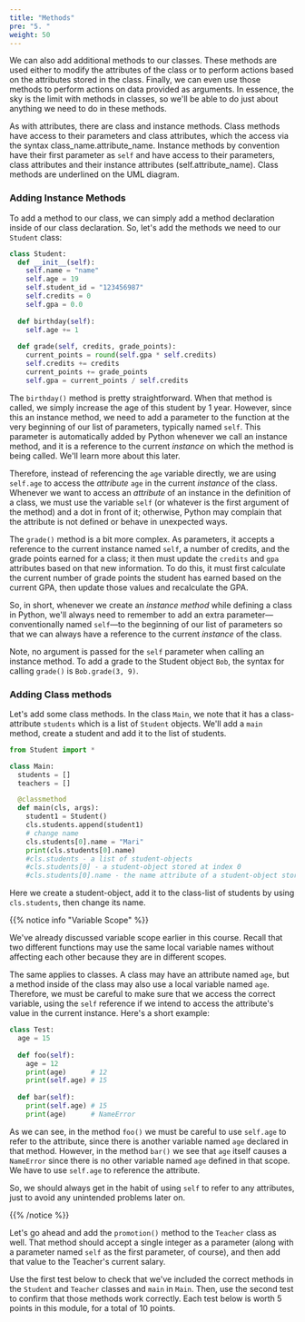 ```yaml
---
title: "Methods"
pre: "5. "
weight: 50
---
```


<!-- {{< youtube Cd5sEy9Svsc  >}} -->

<!--[Video Materials]({{% relref "./video" %}}) -->

<!-- TODO Update Video -->

We can also add additional methods to our classes. These methods are used either to modify the attributes of the class or to perform actions based on the attributes stored in the class. Finally, we can even use those methods to perform actions on data provided as arguments. In essence, the sky is the limit with methods in classes, so we'll be able to do just about anything we need to do in these methods.

As with attributes, there are class and instance methods. Class methods have access to their parameters and class attributes, which the access via the syntax class_name.attribute_name.   Instance methods by convention have their first parameter as `self` and have access to their parameters, class attributes and their instance attributes (self.attribute_name).  Class methods are underlined on the UML diagram.

### Adding Instance Methods

To add a method to our class, we can simply add a method declaration inside of our class declaration. So, let's add the methods we need to our `Student` class:

```python
class Student:
  def __init__(self):
    self.name = "name"
    self.age = 19
    self.student_id = "123456987"
    self.credits = 0
    self.gpa = 0.0
    
  def birthday(self):
    self.age += 1
   
  def grade(self, credits, grade_points):
    current_points = round(self.gpa * self.credits)
    self.credits += credits
    current_points += grade_points
    self.gpa = current_points / self.credits

```

The `birthday()` method is pretty straightforward. When that method is called, we simply increase the age of this student by 1 year. However, since this an instance method, we need to add a parameter to the function at the very beginning of our list of parameters, typically named `self`. This parameter is automatically added by Python whenever we call an instance method, and it is a reference to the current _instance_ on which the method is being called. We'll learn more about this later. 

Therefore, instead of referencing the `age` variable directly, we are using `self.age` to access the _attribute_ `age` in the current _instance_ of the class. Whenever we want to access an _attribute_ of an instance in the definition of a class, we must use the variable `self` (or whatever is the first argument of the method) and a dot in front of it; otherwise, Python may complain that the attribute is not defined or behave in unexpected ways.

The `grade()` method is a bit more complex. As parameters, it accepts a reference to the current instance named `self`, a number of credits, and the grade points earned for a class; it then must update the `credits` and `gpa` attributes based on that new information. To do this, it must first calculate the current number of grade points the student has earned based on the current GPA, then update those values and recalculate the GPA. 

So, in short, whenever we create an _instance method_ while defining a class in Python, we'll always need to remember to add an extra parameter—conventionally named `self`—to the beginning of our list of parameters so that we can always have a reference to the current _instance_ of the class.

Note, no argument is passed for the `self` parameter when calling an instance method.  To add a grade to the Student object `Bob`, the syntax for calling `grade()` is `Bob.grade(3, 9)`.

### Adding Class methods

Let's add some class methods. In the class `Main`,  we note that it has a class-attribute `students` which is a list of `Student` objects.  We'll add a `main` method, create a student and add it to the list of students.

```python
from Student import *

class Main:
  students = []
  teachers = []

  @classmethod
  def main(cls, args):
    student1 = Student()
    cls.students.append(student1)
    # change name
    cls.students[0].name = "Mari"
    print(cls.students[0].name)
    #cls.students - a list of student-objects
    #cls.students[0] - a student-object stored at index 0
    #cls.students[0].name - the name attribute of a student-object stored at index 0
```

Here we create a student-object, add it to the class-list of students by using `cls.students`, then change its name.

{{% notice info "Variable Scope" %}}

We've already discussed variable scope earlier in this course. Recall that two different functions may use the same local variable names without affecting each other because they are in different scopes. 

The same applies to classes. A class may have an attribute named `age`, but a method inside of the class may also use a local variable named `age`. Therefore, we must be careful to make sure that we access the correct variable,  using the `self` reference if we intend to access the attribute's value in the current instance. Here's a short example:

```python
class Test:
  age = 15
  
  def foo(self):
    age = 12
    print(age)      # 12
    print(self.age) # 15
    
  def bar(self):
    print(self.age) # 15
    print(age)      # NameError
```

As we can see, in the method `foo()` we must be careful to use `self.age` to refer to the attribute, since there is another variable named `age` declared in that method. However, in the method `bar()` we see that `age` itself causes a `NameError` since there is no other variable named `age` defined in that scope. We have to use `self.age` to reference the attribute. 

So, we should always get in the habit of using `self` to refer to any attributes, just to avoid any unintended problems later on.

{{% /notice %}}

Let's go ahead and add the `promotion()` method to the `Teacher` class as well. That method should accept a single integer as a parameter (along with a parameter named `self` as the first parameter, of course), and then add that value to the Teacher's current salary. 

Use the first test below to check that we've included the correct methods in the `Student` and `Teacher` classes and `main` in `Main`. Then, use the second test to confirm that those methods work correctly. Each test below is worth 5 points in this module, for a total of 10 points. 
